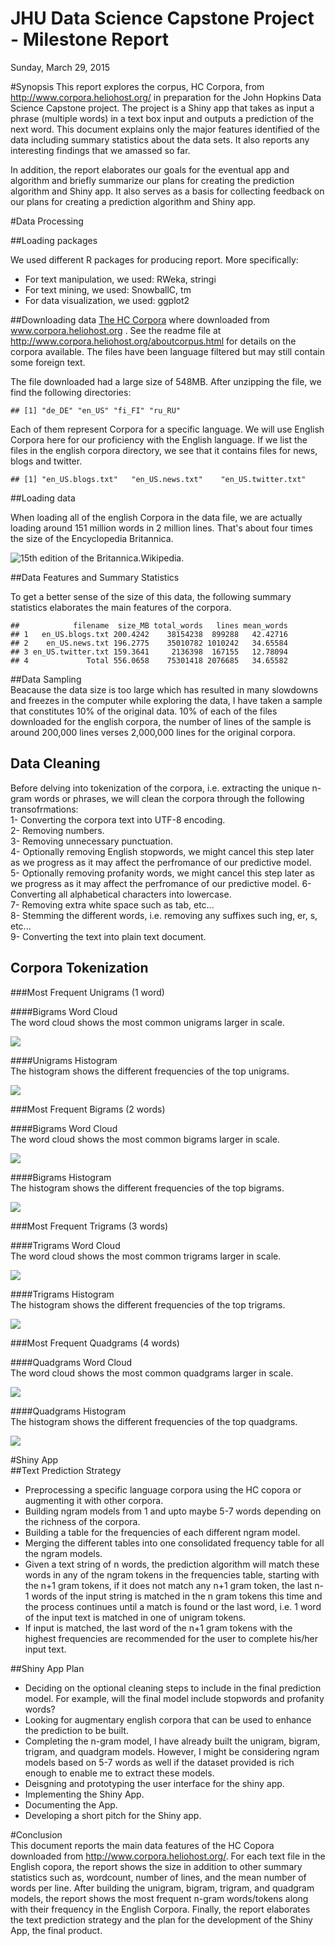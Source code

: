 # JHU Data Science Capstone Project - Milestone Report
Sunday, March 29, 2015  

#Synopsis
This report explores the corpus, HC Corpora, from http://www.corpora.heliohost.org/ in preparation for the John Hopkins Data Science Capstone project. The project is a Shiny app that takes as input a phrase (multiple words) in a text box input and outputs a prediction of the next word. This document explains only the major features identified of the data including summary statistics about the data sets. It also reports any interesting findings that we amassed so far.

In addition, the report elaborates our goals for the eventual app and algorithm and briefly summarize our plans for creating the prediction algorithm and Shiny app. It also serves as a basis for collecting feedback on our plans for creating a prediction algorithm and Shiny app.      

#Data Processing   

##Loading packages    

We used different R packages for producing report. More specifically:         
* For text manipulation, we used: RWeka, stringi    
* For text mining, we used: SnowballC, tm    
* For data visualization, we used: ggplot2      

##Downloading data
[The HC Corpora](https://d396qusza40orc.cloudfront.net/dsscapstone/dataset/Coursera-SwiftKey.zip) where downloaded from www.corpora.heliohost.org . See the readme file at http://www.corpora.heliohost.org/aboutcorpus.html for details on the corpora available. The files have been language filtered but may still contain some foreign text.    



The file downloaded had a large size of 548MB. After unzipping the file, we find the following directories:   

```
## [1] "de_DE" "en_US" "fi_FI" "ru_RU"
```
Each of them represent Corpora for a specific language. We will use English Corpora here for our proficiency with the English language.
If we list the files in the english corpora directory, we see that it contains files for news, blogs and twitter.    


```
## [1] "en_US.blogs.txt"   "en_US.news.txt"    "en_US.twitter.txt"
```

##Loading data   





When loading all of the english Corpora in the data file, we are actually loading around 151 million words in 2 million lines. That's about four times the size of the Encyclopedia Britannica.        

![15th edition of the Britannica._Wikipedia._](http://cdn.afterdawn.com/v3/news/600x400/220px-Encyclopaedia_Britannica_15_with_2002.jpg)          

##Data Features and Summary Statistics     

To get a better sense of the size of this data, the following summary statistics elaborates the main features of the corpora.     

```
##            filename  size_MB total_words   lines mean_words
## 1   en_US.blogs.txt 200.4242    38154238  899288   42.42716
## 2    en_US.news.txt 196.2775    35010782 1010242   34.65584
## 3 en_US.twitter.txt 159.3641     2136398  167155   12.78094
## 4             Total 556.0658    75301418 2076685   34.65582
```

##Data Sampling    
Beacause the data size is too large which has resulted in many slowdowns and freezes in the computer while exploring the data, I have taken a sample  that constitutes 10% of the original data. 10% of each of the files downloaded for the english corpora, the number of lines of the sample is around 200,000 lines verses 2,000,000 lines for the original corpora.    








## Data Cleaning
Before delving into tokenization of the corpora, i.e. extracting the unique n-gram words or phrases,  we will clean the corpora through the following transofrmations:      
  1- Converting the corpora text into UTF-8 encoding.    
  2- Removing numbers.    
  3- Removing unnecessary punctuation.    
  4- Optionally removing English stopwords, we might cancel this step later as we progress as it       may affect the perfromance of our predictive model.     
  5- Optionally removing profanity words, we might cancel this step later as we progress as it       may affect the perfromance of our predictive model. 
  6- Converting all alphabetical characters into lowercase.    
  7- Removing extra white space such as tab, etc...    
  8- Stemming the different words, i.e. removing any suffixes such ing, er, s, etc...     
  9- Converting the text into plain text document.     
  


## Corpora Tokenization     



###Most Frequent Unigrams (1 word)       

####Bigrams Word Cloud      
The word cloud shows the most common unigrams larger in scale.      
         
![](./run_analysis_files/figure-html/dUgWc-1.png) 

####Unigrams Histogram      
The histogram shows the different frequencies of the top unigrams.   

![](./run_analysis_files/figure-html/dUgHg-1.png) 




###Most Frequent Bigrams (2 words)       

####Bigrams Word Cloud      
The word cloud shows the most common bigrams larger in scale.      
         

![](./run_analysis_files/figure-html/dBgWc-1.png) 

####Bigrams Histogram      
The histogram shows the different frequencies of the top bigrams.   

![](./run_analysis_files/figure-html/dBgHg-1.png) 



###Most Frequent Trigrams (3 words)       

####Trigrams Word Cloud      
The word cloud shows the most common trigrams larger in scale.      

![](./run_analysis_files/figure-html/dTgWc-1.png) 

####Trigrams Histogram      
The histogram shows the different frequencies of the top trigrams.    

![](./run_analysis_files/figure-html/dTgHg-1.png) 



###Most Frequent Quadgrams (4 words)       

####Quadgrams Word Cloud      
The word cloud shows the most common quadgrams larger in scale.     

![](./run_analysis_files/figure-html/dQgWc-1.png) 

####Quadgrams Histogram      
The histogram shows the different frequencies of the top quadgrams.    

![](./run_analysis_files/figure-html/dQgHg-1.png) 


#Shiny App    
##Text Prediction Strategy     
* Preprocessing a specific language corpora using the HC copora or augmenting it with other corpora.    
* Building ngram models from 1 and upto maybe 5-7 words depending on the richness of the corpora.    
* Building a table for the frequencies of each different ngram model.     
* Merging the different tables into one consolidated frequency table for all the ngram models.    
* Given a text string of n words, the prediction algorithm will match these words in any of the ngram tokens in the frequencies table, starting with the n+1 gram tokens, if it does not match any n+1 gram token, the last n-1 words of the input string is matched in the n gram tokens this time and the process continues until a match is found or the last word, i.e. 1 word of the input text is matched in one of unigram tokens.
* If input is matched, the last word of the n+1 gram tokens with the highest frequencies are recommended for the user to complete his/her input text.     

##Shiny App Plan     
* Deciding on the optional cleaning steps to include in the final prediction model. For example, will the final model include stopwords and profanity words?    
* Looking for augmentary english corpora that can be used to enhance the prediction to be built.      
* Completing the n-gram model, I have already built the unigram, bigram, trigram, and quadgram models. However, I might be considering ngram models based on 5-7 words as well if the dataset provided is rich enough to enable me to extract these models.    
* Deisgning and prototyping the user interface for the shiny app.     
* Implementing the Shiny App.   
* Documenting the App.
* Developing a short pitch for the Shiny app.     

#Conclusion      
This document reports the main data features of the HC Copora downloaded from http://www.corpora.heliohost.org/. For each text file in the English copora,  the report shows the size in addition to other summary statistics such as, wordcount, number of lines, and the mean number of words per line. After building the unigram, bigram, trigram, and quadgram models, the report shows the most frequent n-gram words/tokens along with their frequency in the English Corpora. Finally, the report elaborates the text prediction strategy and the plan for the development of the Shiny App, the final product.     
